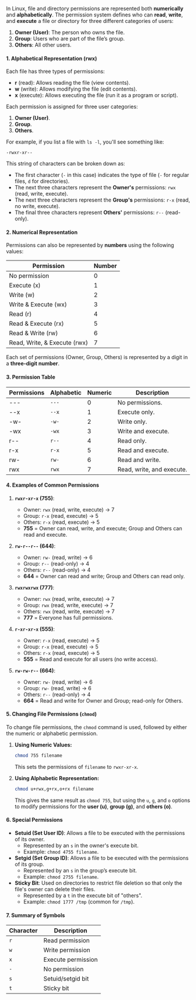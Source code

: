 
In Linux, file and directory permissions are represented both **numerically** and **alphabetically**. The permission system defines who can **read**, **write**, and **execute** a file or directory for three different categories of users:

1. **Owner (User)**: The person who owns the file.
2. **Group**: Users who are part of the file’s group.
3. **Others**: All other users.

#### 1. **Alphabetical Representation (rwx)**

Each file has three types of permissions:

- **r** (read): Allows reading the file (view contents).
- **w** (write): Allows modifying the file (edit contents).
- **x** (execute): Allows executing the file (run it as a program or script).

Each permission is assigned for three user categories:
1. **Owner (User)**.
2. **Group**.
3. **Others**.

For example, if you list a file with `ls -l`, you'll see something like:
```
-rwxr-xr--
```
This string of characters can be broken down as:
- The first character (`-` in this case) indicates the type of file (`-` for regular files, `d` for directories).
- The next three characters represent the **Owner's** permissions: `rwx` (read, write, execute).
- The next three characters represent the **Group's** permissions: `r-x` (read, no write, execute).
- The final three characters represent **Others'** permissions: `r--` (read-only).

#### 2. **Numerical Representation**

Permissions can also be represented by **numbers** using the following values:

| Permission | Number |
|------------|--------|
| No permission | 0 |
| Execute (x)   | 1 |
| Write (w)     | 2 |
| Write & Execute (wx) | 3 |
| Read (r)      | 4 |
| Read & Execute (rx)  | 5 |
| Read & Write (rw)    | 6 |
| Read, Write, & Execute (rwx) | 7 |

Each set of permissions (Owner, Group, Others) is represented by a digit in a **three-digit number**.

#### 3. **Permission Table**

| Permissions | Alphabetic | Numeric | Description               |
| ----------- | ---------- | ------- | ------------------------- |
| ---         | `---`      | 0       | No permissions.           |
| --x         | `--x`      | 1       | Execute only.             |
| -w-         | `-w-`      | 2       | Write only.               |
| -wx         | `-wx`      | 3       | Write and execute.        |
| r--         | `r--`      | 4       | Read only.                |
| r-x         | `r-x`      | 5       | Read and execute.         |
| rw-         | `rw-`      | 6       | Read and write.           |
| rwx         | `rwx`      | 7       | Read, write, and execute. |

#### 4. **Examples of Common Permissions**

1. **`rwxr-xr-x` (755)**:
   - Owner: `rwx` (read, write, execute) → 7
   - Group: `r-x` (read, execute) → 5
   - Others: `r-x` (read, execute) → 5
   - **755** = Owner can read, write, and execute; Group and Others can read and execute.

2. **`rw-r--r--` (644)**:
   - Owner: `rw-` (read, write) → 6
   - Group: `r--` (read-only) → 4
   - Others: `r--` (read-only) → 4
   - **644** = Owner can read and write; Group and Others can read only.

3. **`rwxrwxrwx` (777)**:
   - Owner: `rwx` (read, write, execute) → 7
   - Group: `rwx` (read, write, execute) → 7
   - Others: `rwx` (read, write, execute) → 7
   - **777** = Everyone has full permissions.

4. **`r-xr-xr-x` (555)**:
   - Owner: `r-x` (read, execute) → 5
   - Group: `r-x` (read, execute) → 5
   - Others: `r-x` (read, execute) → 5
   - **555** = Read and execute for all users (no write access).

5. **`rw-rw-r--` (664)**:
   - Owner: `rw-` (read, write) → 6
   - Group: `rw-` (read, write) → 6
   - Others: `r--` (read-only) → 4
   - **664** = Read and write for Owner and Group; read-only for Others.

#### 5. **Changing File Permissions (`chmod`)**

To change file permissions, the `chmod` command is used, followed by either the numeric or alphabetic permission.

1. **Using Numeric Values:**
   ```bash
   chmod 755 filename
   ```
   This sets the permissions of `filename` to `rwxr-xr-x`.

2. **Using Alphabetic Representation:**
   ```bash
   chmod u+rwx,g+rx,o+rx filename
   ```
   This gives the same result as `chmod 755`, but using the `u`, `g`, and `o` options to modify permissions for the **user (u)**, **group (g)**, and **others (o)**.

#### 6. **Special Permissions**

- **Setuid (Set User ID)**: Allows a file to be executed with the permissions of its owner.
  - Represented by an `s` in the owner's execute bit.
  - Example: `chmod 4755 filename`.
- **Setgid (Set Group ID)**: Allows a file to be executed with the permissions of its group.
  - Represented by an `s` in the group’s execute bit.
  - Example: `chmod 2755 filename`.
- **Sticky Bit**: Used on directories to restrict file deletion so that only the file's owner can delete their files.
  - Represented by a `t` in the execute bit of "others".
  - Example: `chmod 1777 /tmp` (common for `/tmp`).

#### 7. **Summary of Symbols**

| Character | Description                           |
|-----------|---------------------------------------|
| `r`       | Read permission                       |
| `w`       | Write permission                      |
| `x`       | Execute permission                    |
| `-`       | No permission                         |
| `s`       | Setuid/setgid bit                     |
| `t`       | Sticky bit                            |

